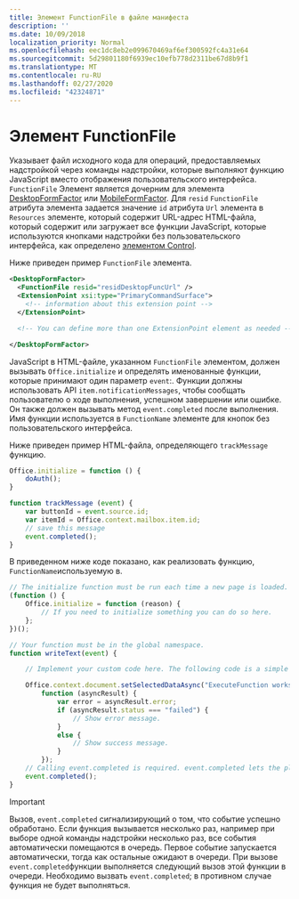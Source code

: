 ```yaml
---
title: Элемент FunctionFile в файле манифеста
description: ''
ms.date: 10/09/2018
localization_priority: Normal
ms.openlocfilehash: eec1dc8eb2e099670469af6ef300592fc4a31e64
ms.sourcegitcommit: 5d29801180f6939ec10efb778d2311be67d8b9f1
ms.translationtype: MT
ms.contentlocale: ru-RU
ms.lasthandoff: 02/27/2020
ms.locfileid: "42324871"
---
```

# <a name="functionfile-element"></a>Элемент FunctionFile

Указывает файл исходного кода для операций, предоставляемых надстройкой через команды надстройки, которые выполняют функцию JavaScript вместо отображения пользовательского интерфейса. `FunctionFile` Элемент является дочерним для элемента [DesktopFormFactor](desktopformfactor.md) или [MobileFormFactor](mobileformfactor.md). Для `resid` `FunctionFile` атрибута элемента задается значение `id` атрибута `Url` элемента в `Resources` элементе, который содержит URL-адрес HTML-файла, который содержит или загружает все функции JavaScript, которые используются кнопками надстройки без пользовательского интерфейса, как определено [элементом Control](control.md).

Ниже приведен пример `FunctionFile` элемента.

```XML
<DesktopFormFactor>
  <FunctionFile resid="residDesktopFuncUrl" />
  <ExtensionPoint xsi:type="PrimaryCommandSurface">
    <!-- information about this extension point -->
  </ExtensionPoint>

  <!-- You can define more than one ExtensionPoint element as needed -->

</DesktopFormFactor>
```

JavaScript в HTML-файле, указанном `FunctionFile` элементом, должен вызывать `Office.initialize` и определять именованные функции, которые принимают один параметр `event`:. Функции должны использовать API `item.notificationMessages`, чтобы сообщать пользователю о ходе выполнения, успешном завершении или ошибке. Он также должен вызывать метод `event.completed` после выполнения. Имя функции используется в `FunctionName` элементе для кнопок без пользовательского интерфейса.

Ниже приведен пример HTML-файла, определяющего `trackMessage` функцию.

```js
Office.initialize = function () {
    doAuth();
}

function trackMessage (event) {
    var buttonId = event.source.id;    
    var itemId = Office.context.mailbox.item.id;
    // save this message
    event.completed();
}
```

В приведенном ниже коде показано, как реализовать функцию, `FunctionName`используемую в.

```js
// The initialize function must be run each time a new page is loaded.
(function () {
    Office.initialize = function (reason) {
        // If you need to initialize something you can do so here.
    };
})();

// Your function must be in the global namespace.
function writeText(event) {

    // Implement your custom code here. The following code is a simple example.

    Office.context.document.setSelectedDataAsync("ExecuteFunction works. Button ID=" + event.source.id,
        function (asyncResult) {
            var error = asyncResult.error;
            if (asyncResult.status === "failed") {
                // Show error message.
            }
            else {
                // Show success message.
            }
        });
    // Calling event.completed is required. event.completed lets the platform know that processing has completed.
    event.completed();
}
```

> [!IMPORTANT]
> Вызов, `event.completed` сигнализирующий о том, что событие успешно обработано. Если функция вызывается несколько раз, например при выборе одной команды надстройки несколько раз, все события автоматически помещаются в очередь. Первое событие запускается автоматически, тогда как остальные ожидают в очереди. При вызове `event.completed`функции выполняется следующий вызов этой функции в очереди. Необходимо вызвать `event.completed`; в противном случае функция не будет выполняться.
